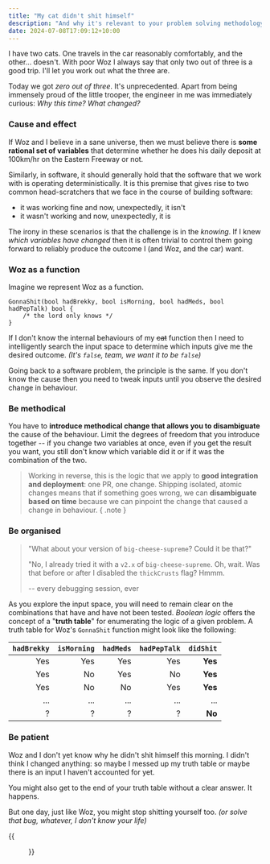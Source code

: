 ```yaml
---
title: "My cat didn't shit himself"
description: "And why it's relevant to your problem solving methodology"
date: 2024-07-08T17:09:12+10:00
---
```


I have two cats. One travels in the car reasonably comfortably, and the other... doesn't. With poor Woz I always say that only two out of three is a good trip. I'll let you work out what the three are.

<!--more-->

Today we got _zero out of three_. It's unprecedented. Apart from being immensely proud of the little trooper, the engineer in me was immediately curious: _Why this time? What changed?_

### Cause and effect

If Woz and I believe in a sane universe, then we must believe there is **some rational set of variables** that determine whether he does his daily deposit at 100km/hr on the Eastern Freeway or not.

Similarly, in software, it should generally hold that the software that we work with is operating deterministically. It is this premise that gives rise to two common head-scratchers that we face in the course of building software:
- it was working fine and now, unexpectedly, it isn't
- it wasn't working and now, unexpectedly, it is

The irony in these scenarios is that the challenge is in the _knowing_. If I knew _which variables have changed_ then it is often trivial to control them going forward to reliably produce the outcome I (and Woz, and the car) want.

### Woz as a function

Imagine we represent Woz as a function.

```golang
GonnaShit(bool hadBrekky, bool isMorning, bool hadMeds, bool hadPepTalk) bool {
    /* the lord only knows */
}
```

If I don't know the internal behaviours of my ~~cat~~ function then I need to intelligently search the input space to determine which inputs give me the desired outcome. _(It's `false`, team, we want it to be `false`)_

Going back to a software problem, the principle is the same. If you don't know the cause then you need to tweak inputs until you observe the desired change in behaviour. 

### Be methodical

You have to **introduce methodical change that allows you to disambiguate** the cause of the behaviour. Limit the degrees of freedom that you introduce together -- if you change two variables at once, even if you get the result you want, you still don't know which variable did it or if it was the combination of the two.

> Working in reverse, this is the logic that we apply to **good integration and deployment**: one PR, one change. Shipping isolated, atomic changes means that if something goes wrong, we can **disambiguate based on time** because we can pinpoint the change that caused a change in behaviour.
{ .note }

### Be organised

> "What about your version of `big-cheese-supreme`? Could it be that?"
> 
> "No, I already tried it with a `v2.x` of `big-cheese-supreme`. Oh, wait. Was that before or after I disabled the `thickCrusts` flag? Hmmm.
>
> -- every debugging session, ever

As you explore the input space, you will need to remain clear on the combinations that have and have not been tested. _Boolean logic_ offers the concept of a "**truth table**" for enumerating the logic of a given problem. A truth table for Woz's `GonnaShit` function might look like the following:

| `hadBrekky` | `isMorning` | `hadMeds` | `hadPepTalk` | **`didShit`** |
| ----------: | ----------: | --------: | -----------: | ------------: |
|         Yes |         Yes |       Yes |          Yes |       **Yes** |
|         Yes |         No  |       Yes |          No  |       **Yes** |
|         Yes |         No  |       No  |          Yes |       **Yes** |
|         ... |         ... |       ... |          ... |           ... |
|         ?   |         ?   |       ?   |          ?   |       **No** |

### Be patient

Woz and I don't yet know why he didn't shit himself this morning. I didn't think I changed anything: so maybe I messed up my truth table or maybe there is an input I haven't accounted for yet.

You might also get to the end of your truth table without a clear answer. It happens.

But one day, just like Woz, you might stop shitting yourself too. _(or solve that bug, whatever, I don't know your life)_

{{<figure src="./woz.jpg" title="What a bloody hero" >}}